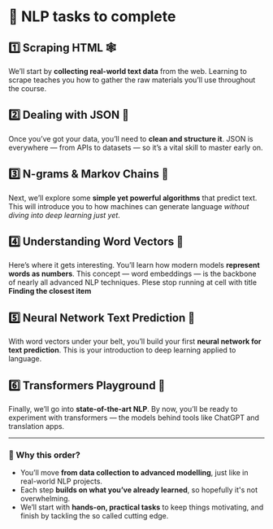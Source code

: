 # 🧠 NLP tasks to complete

## 1️⃣ Scraping HTML 🕸️  
We’ll start by **collecting real-world text data** from the web. Learning to scrape teaches you how to gather the raw materials you’ll use throughout the course.

## 2️⃣ Dealing with JSON 📂  
Once you’ve got your data, you’ll need to **clean and structure it**. JSON is everywhere — from APIs to datasets — so it’s a vital skill to master early on.

## 3️⃣ N-grams & Markov Chains 🔄  
Next, we’ll explore some **simple yet powerful algorithms** that predict text. This will introduce you to how machines can generate language *without diving into deep learning just yet*.

## 4️⃣ Understanding Word Vectors 🧩  
Here’s where it gets interesting. You’ll learn how modern models **represent words as numbers**. This concept — word embeddings — is the backbone of nearly all advanced NLP techniques. Plese stop running at cell with title **Finding the closest item**


## 5️⃣ Neural Network Text Prediction 🤖  
With word vectors under your belt, you’ll build your first **neural network for text prediction**. This is your introduction to deep learning applied to language.

## 6️⃣ Transformers Playground 🚀  
Finally, we’ll go into **state-of-the-art NLP**. By now, you’ll be ready to experiment with transformers — the models behind tools like ChatGPT and translation apps.

---

### 📝 Why this order?

- You’ll move **from data collection to advanced modelling**, just like in real-world NLP projects.
- Each step **builds on what you’ve already learned**, so hopefully it's not overwhelming.
- We’ll start with **hands-on, practical tasks** to keep things motivating, and finish by tackling the so called cutting edge.

